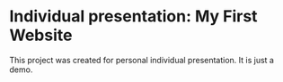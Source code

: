 # Individual presentation: My First Website

This project was created for personal individual presentation. It is just a demo.
